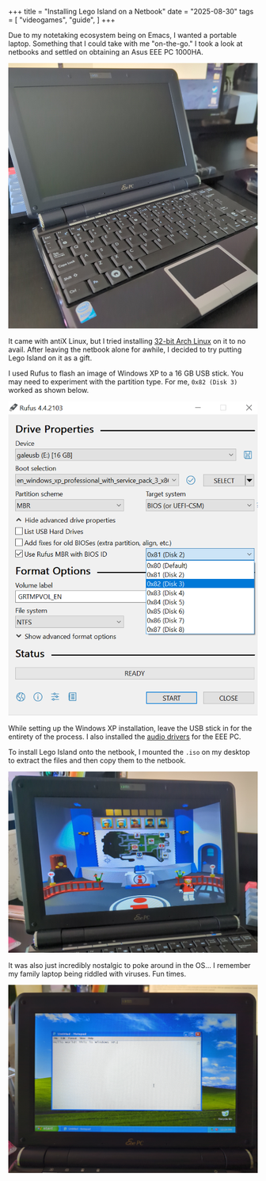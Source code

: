 +++
title = "Installing Lego Island on a Netbook"
date = "2025-08-30"
tags = [
    "videogames",
    "guide",
]
+++

Due to my notetaking ecosystem being on Emacs, I wanted a portable laptop. Something that I could take with me "on-the-go." I took a look at netbooks and settled on obtaining an Asus EEE PC 1000HA.

![EEE PC](./images/eeepc.jpg "300px")

It came with antiX Linux, but I tried installing [32-bit Arch Linux](https://archlinux32.org/) on it to no avail. After leaving the netbook alone for awhile, I decided to try putting Lego Island on it as a gift.

I used Rufus to flash an image of Windows XP to a 16 GB USB stick. You may need to experiment with the partition type. For me, `0x82 (Disk 3)` worked as shown below.

![Rufus](./images/rufus.png "500px")

While setting up the Windows XP installation, leave the USB stick in for the entirety of the process. I also installed the [audio drivers](https://www.asus.com/us/supportonly/eee%20pc%201000haxp/helpdesk_download/) for the EEE PC.

To install Lego Island onto the netbook, I mounted the `.iso` on my desktop to extract the files and then copy them to the netbook.

![Lego Island on EEE PC](./images/lego-island.jpg)

It was also just incredibly nostalgic to poke around in the OS... I remember my family laptop being riddled with viruses. Fun times.

![Notepad](./images/win-xp-notepad.jpg)